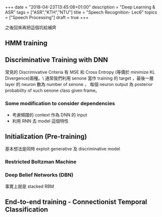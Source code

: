 +++
date =  "2018-04-23T13:45:08+01:00"
description = "Deep Learning & ASR"
tags = ["ASR","KTH","NTU"]
title =  "Speech Recognition- Lec6"
topics = ["Speech Processing"]
draft = true
+++

之後回來再把這個坑給補齊

<!--more-->

## HMM training

## Discriminative Training with DNN

常見的 Discrimivative Criteria 有 MSE 和 Cross Entropy (等價於 minimize KL Divergence)兩種。\\
通常我們利用 senone 當作 training 的 target ，最後一層 layer 的 neuron 數為
number of senone ， 每個 neuron output 為 posterior probability of such senone
class given frame。

### Some modification to consider dependencies

* 考慮頻譜的 context 作為 DNN 的 input
* 利用 RNN 去 model 這個特性

## Initialization (Pre-training)

基本想法是同時 exploit generative 及 discriminative model

### Restricted Boltzman Machine

### Deep Belief Networks (DBN)

事實上就是 stacked RBM

<!--## (Typical) Training Procedure-->

## End-to-end training - Connectionist Temporal Classification
